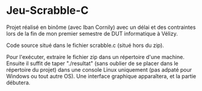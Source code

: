 # Jeu-Scrabble-C

Projet réalisé en binôme (avec Iban Cornily) avec un délai et des contraintes lors de la fin de mon premier semestre de DUT informatique à Vélizy.

Code source situé dans le fichier scrabble.c (situé hors du zip).

Pour l'exécuter, extraire le fichier zip dans un répertoire d'une machine. Ensuite il suffit de taper "./resultat" (sans oublier de se placer dans le répertoire du projet) dans une console Linux uniquement (pas adpaté pour Windows ou tout autre OS).
Une interface graphique apparaîtera, et la partie débutera.
